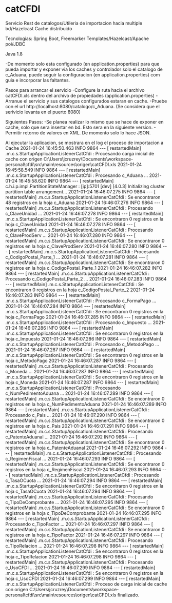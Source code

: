 # catCFDI

Servicio Rest de catalogos/Utileria de importacion hacia multiple bd/Hazelcast Cache distribuido

Tecnologias: Spring Boot, Freemarker Templates/Hazelcast/Apache poi/JDBC

Java 1.8

-De momento solo esta configurado (en application.properties) para que pueda importar y exponer via los caches y controlador solo el catalogo de c_Aduana, 
puede seguir la configuracion (en application.properties) com guia e incorporar las faltantes.

Pasos para arrancar el servicio
-Configure la ruta hacia el archivo catCFDI.xls dentro del archivo de propiedades (application.properties)
-Arranue el servicio y sus catalogos configurados estaran en cache.
-Pruebe con el url http://localhost:8080/catalogo/c_Aduana. (Se considera que el serivicio levanta en el puerto 8080)

Siguientes Pasos:
-Se planea realizar lo mismo que se hace de exponer en cache, solo que sera insertar en bd. Esto sera en la siguiente version.
-Permitir retorno de valores en XML. De momento solo lo hace JSON.

Al ejecutar la aplicacion, se mostrara en el log el proceso de importacion a Cache
2021-01-24 16:45:50.463  INFO 9864 --- [  restartedMain] .m.c.s.StartupApplicationListenerCatCfdi : Procesando carga inicial de cache con origen C:\Users\jcruzrey\Documents\workspace-personal\cfdi\src\main\resources\origen\catCFDI.xls
2021-01-24 16:45:58.549  INFO 9864 --- [  restartedMain] .m.c.s.StartupApplicationListenerCatCfdi : Procesando c_Aduana ...
2021-01-24 16:45:58.620  INFO 9864 --- [  restartedMain] c.h.i.p.impl.PartitionStateManager       : [ip]:5701 [dev] [4.0.3] Initializing cluster partition table arrangement...
2021-01-24 16:46:07.275  INFO 9864 --- [  restartedMain] .m.c.s.StartupApplicationListenerCatCfdi : Se encontraron 48 registros en la hoja c_Aduana
2021-01-24 16:46:07.276  INFO 9864 --- [  restartedMain] .m.c.s.StartupApplicationListenerCatCfdi : Procesando c_ClaveUnidad ...
2021-01-24 16:46:07.278  INFO 9864 --- [  restartedMain] .m.c.s.StartupApplicationListenerCatCfdi : Se encontraron 0 registros en la hoja c_ClaveUnidad
2021-01-24 16:46:07.278  INFO 9864 --- [  restartedMain] .m.c.s.StartupApplicationListenerCatCfdi : Procesando c_ClaveProdServ ...
2021-01-24 16:46:07.280  INFO 9864 --- [  restartedMain] .m.c.s.StartupApplicationListenerCatCfdi : Se encontraron 0 registros en la hoja c_ClaveProdServ
2021-01-24 16:46:07.280  INFO 9864 --- [  restartedMain] .m.c.s.StartupApplicationListenerCatCfdi : Procesando c_CodigoPostal_Parte_1 ...
2021-01-24 16:46:07.281  INFO 9864 --- [  restartedMain] .m.c.s.StartupApplicationListenerCatCfdi : Se encontraron 0 registros en la hoja c_CodigoPostal_Parte_1
2021-01-24 16:46:07.282  INFO 9864 --- [  restartedMain] .m.c.s.StartupApplicationListenerCatCfdi : Procesando c_CodigoPostal_Parte_2 ...
2021-01-24 16:46:07.283  INFO 9864 --- [  restartedMain] .m.c.s.StartupApplicationListenerCatCfdi : Se encontraron 0 registros en la hoja c_CodigoPostal_Parte_2
2021-01-24 16:46:07.283  INFO 9864 --- [  restartedMain] .m.c.s.StartupApplicationListenerCatCfdi : Procesando c_FormaPago ...
2021-01-24 16:46:07.284  INFO 9864 --- [  restartedMain] .m.c.s.StartupApplicationListenerCatCfdi : Se encontraron 0 registros en la hoja c_FormaPago
2021-01-24 16:46:07.285  INFO 9864 --- [  restartedMain] .m.c.s.StartupApplicationListenerCatCfdi : Procesando c_Impuesto ...
2021-01-24 16:46:07.286  INFO 9864 --- [  restartedMain] .m.c.s.StartupApplicationListenerCatCfdi : Se encontraron 0 registros en la hoja c_Impuesto
2021-01-24 16:46:07.286  INFO 9864 --- [  restartedMain] .m.c.s.StartupApplicationListenerCatCfdi : Procesando c_MetodoPago ...
2021-01-24 16:46:07.287  INFO 9864 --- [  restartedMain] .m.c.s.StartupApplicationListenerCatCfdi : Se encontraron 0 registros en la hoja c_MetodoPago
2021-01-24 16:46:07.287  INFO 9864 --- [  restartedMain] .m.c.s.StartupApplicationListenerCatCfdi : Procesando c_Moneda ...
2021-01-24 16:46:07.287  INFO 9864 --- [  restartedMain] .m.c.s.StartupApplicationListenerCatCfdi : Se encontraron 0 registros en la hoja c_Moneda
2021-01-24 16:46:07.287  INFO 9864 --- [  restartedMain] .m.c.s.StartupApplicationListenerCatCfdi : Procesando c_NumPedimentoAduana ...
2021-01-24 16:46:07.289  INFO 9864 --- [  restartedMain] .m.c.s.StartupApplicationListenerCatCfdi : Se encontraron 0 registros en la hoja c_NumPedimentoAduana
2021-01-24 16:46:07.289  INFO 9864 --- [  restartedMain] .m.c.s.StartupApplicationListenerCatCfdi : Procesando c_Pais ...
2021-01-24 16:46:07.290  INFO 9864 --- [  restartedMain] .m.c.s.StartupApplicationListenerCatCfdi : Se encontraron 0 registros en la hoja c_Pais
2021-01-24 16:46:07.291  INFO 9864 --- [  restartedMain] .m.c.s.StartupApplicationListenerCatCfdi : Procesando c_PatenteAduanal ...
2021-01-24 16:46:07.292  INFO 9864 --- [  restartedMain] .m.c.s.StartupApplicationListenerCatCfdi : Se encontraron 0 registros en la hoja c_PatenteAduanal
2021-01-24 16:46:07.292  INFO 9864 --- [  restartedMain] .m.c.s.StartupApplicationListenerCatCfdi : Procesando c_RegimenFiscal ...
2021-01-24 16:46:07.293  INFO 9864 --- [  restartedMain] .m.c.s.StartupApplicationListenerCatCfdi : Se encontraron 0 registros en la hoja c_RegimenFiscal
2021-01-24 16:46:07.293  INFO 9864 --- [  restartedMain] .m.c.s.StartupApplicationListenerCatCfdi : Procesando c_TasaOCuota ...
2021-01-24 16:46:07.294  INFO 9864 --- [  restartedMain] .m.c.s.StartupApplicationListenerCatCfdi : Se encontraron 0 registros en la hoja c_TasaOCuota
2021-01-24 16:46:07.294  INFO 9864 --- [  restartedMain] .m.c.s.StartupApplicationListenerCatCfdi : Procesando c_TipoDeComprobante ...
2021-01-24 16:46:07.295  INFO 9864 --- [  restartedMain] .m.c.s.StartupApplicationListenerCatCfdi : Se encontraron 0 registros en la hoja c_TipoDeComprobante
2021-01-24 16:46:07.295  INFO 9864 --- [  restartedMain] .m.c.s.StartupApplicationListenerCatCfdi : Procesando c_TipoFactor ...
2021-01-24 16:46:07.297  INFO 9864 --- [  restartedMain] .m.c.s.StartupApplicationListenerCatCfdi : Se encontraron 0 registros en la hoja c_TipoFactor
2021-01-24 16:46:07.297  INFO 9864 --- [  restartedMain] .m.c.s.StartupApplicationListenerCatCfdi : Procesando c_TipoRelacion ...
2021-01-24 16:46:07.298  INFO 9864 --- [  restartedMain] .m.c.s.StartupApplicationListenerCatCfdi : Se encontraron 0 registros en la hoja c_TipoRelacion
2021-01-24 16:46:07.298  INFO 9864 --- [  restartedMain] .m.c.s.StartupApplicationListenerCatCfdi : Procesando c_UsoCFDI ...
2021-01-24 16:46:07.299  INFO 9864 --- [  restartedMain] .m.c.s.StartupApplicationListenerCatCfdi : Se encontraron 0 registros en la hoja c_UsoCFDI
2021-01-24 16:46:07.299  INFO 9864 --- [  restartedMain] .m.c.s.StartupApplicationListenerCatCfdi : Proceso de carga inicial de cache con origen C:\Users\jcruzrey\Documents\workspace-personal\cfdi\src\main\resources\origen\catCFDI.xls finalizado.



